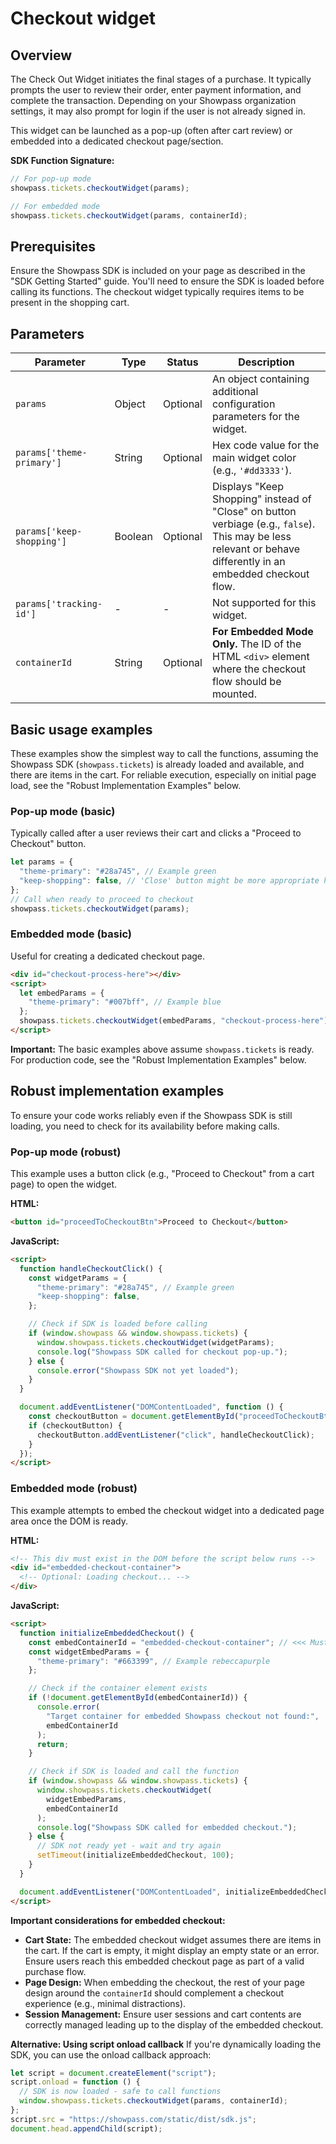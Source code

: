 # Checkout widget

## Overview

The Check Out Widget initiates the final stages of a purchase. It typically prompts the user to review their order, enter payment information, and complete the transaction. Depending on your Showpass organization settings, it may also prompt for login if the user is not already signed in.

This widget can be launched as a pop-up (often after cart review) or embedded into a dedicated checkout page/section.

**SDK Function Signature:**

```javascript
// For pop-up mode
showpass.tickets.checkoutWidget(params);

// For embedded mode
showpass.tickets.checkoutWidget(params, containerId);
```

## Prerequisites

Ensure the Showpass SDK is included on your page as described in the "SDK Getting Started" guide. You'll need to ensure the SDK is loaded before calling its functions.
The checkout widget typically requires items to be present in the shopping cart.

## Parameters

| Parameter                 | Type    | Status   | Description                                                                                                                                                   |
| ------------------------- | ------- | -------- | ------------------------------------------------------------------------------------------------------------------------------------------------------------- |
| `params`                  | Object  | Optional | An object containing additional configuration parameters for the widget.                                                                                      |
| `params['theme-primary']` | String  | Optional | Hex code value for the main widget color (e.g., `'#dd3333'`).                                                                                                 |
| `params['keep-shopping']` | Boolean | Optional | Displays "Keep Shopping" instead of "Close" on button verbiage (e.g., `false`). This may be less relevant or behave differently in an embedded checkout flow. |
| `params['tracking-id']`   | -       | -        | Not supported for this widget.                                                                                                                                |
| `containerId`             | String  | Optional | **For Embedded Mode Only.** The ID of the HTML `<div>` element where the checkout flow should be mounted.                                                     |

## Basic usage examples

These examples show the simplest way to call the functions, assuming the Showpass SDK (`showpass.tickets`) is already loaded and available, and there are items in the cart. For reliable execution, especially on initial page load, see the "Robust Implementation Examples" below.

### Pop-up mode (basic)

Typically called after a user reviews their cart and clicks a "Proceed to Checkout" button.

```javascript
let params = {
  "theme-primary": "#28a745", // Example green
  "keep-shopping": false, // 'Close' button might be more appropriate here
};
// Call when ready to proceed to checkout
showpass.tickets.checkoutWidget(params);
```

### Embedded mode (basic)

Useful for creating a dedicated checkout page.

```html
<div id="checkout-process-here"></div>
<script>
  let embedParams = {
    "theme-primary": "#007bff", // Example blue
  };
  showpass.tickets.checkoutWidget(embedParams, "checkout-process-here");
</script>
```

**Important:** The basic examples above assume `showpass.tickets` is ready. For production code, see the "Robust Implementation Examples" below.

## Robust implementation examples

To ensure your code works reliably even if the Showpass SDK is still loading, you need to check for its availability before making calls.

### Pop-up mode (robust)

This example uses a button click (e.g., "Proceed to Checkout" from a cart page) to open the widget.

**HTML:**

```html
<button id="proceedToCheckoutBtn">Proceed to Checkout</button>
```

**JavaScript:**

```html
<script>
  function handleCheckoutClick() {
    const widgetParams = {
      "theme-primary": "#28a745", // Example green
      "keep-shopping": false,
    };

    // Check if SDK is loaded before calling
    if (window.showpass && window.showpass.tickets) {
      window.showpass.tickets.checkoutWidget(widgetParams);
      console.log("Showpass SDK called for checkout pop-up.");
    } else {
      console.error("Showpass SDK not yet loaded");
    }
  }

  document.addEventListener("DOMContentLoaded", function () {
    const checkoutButton = document.getElementById("proceedToCheckoutBtn");
    if (checkoutButton) {
      checkoutButton.addEventListener("click", handleCheckoutClick);
    }
  });
</script>
```

### Embedded mode (robust)

This example attempts to embed the checkout widget into a dedicated page area once the DOM is ready.

**HTML:**

```html
<!-- This div must exist in the DOM before the script below runs -->
<div id="embedded-checkout-container">
  <!-- Optional: Loading checkout... -->
</div>
```

**JavaScript:**

```html
<script>
  function initializeEmbeddedCheckout() {
    const embedContainerId = "embedded-checkout-container"; // <<< Must match your div ID
    const widgetEmbedParams = {
      "theme-primary": "#663399", // Example rebeccapurple
    };

    // Check if the container element exists
    if (!document.getElementById(embedContainerId)) {
      console.error(
        "Target container for embedded Showpass checkout not found:",
        embedContainerId
      );
      return;
    }

    // Check if SDK is loaded and call the function
    if (window.showpass && window.showpass.tickets) {
      window.showpass.tickets.checkoutWidget(
        widgetEmbedParams,
        embedContainerId
      );
      console.log("Showpass SDK called for embedded checkout.");
    } else {
      // SDK not ready yet - wait and try again
      setTimeout(initializeEmbeddedCheckout, 100);
    }
  }

  document.addEventListener("DOMContentLoaded", initializeEmbeddedCheckout);
</script>
```

**Important considerations for embedded checkout:**

- **Cart State:** The embedded checkout widget assumes there are items in the cart. If the cart is empty, it might display an empty state or an error. Ensure users reach this embedded checkout page as part of a valid purchase flow.
- **Page Design:** When embedding the checkout, the rest of your page design around the `containerId` should complement a checkout experience (e.g., minimal distractions).
- **Session Management:** Ensure user sessions and cart contents are correctly managed leading up to the display of the embedded checkout.

**Alternative: Using script onload callback**
If you're dynamically loading the SDK, you can use the onload callback approach:

```javascript
let script = document.createElement("script");
script.onload = function () {
  // SDK is now loaded - safe to call functions
  window.showpass.tickets.checkoutWidget(params, containerId);
};
script.src = "https://showpass.com/static/dist/sdk.js";
document.head.appendChild(script);
```
